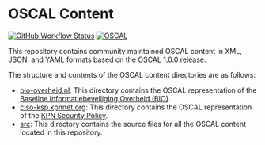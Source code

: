 # OSCAL Content
[![GitHub Workflow Status](https://img.shields.io/github/workflow/status/opencomply/oscal-content/Process%2520Content%2520Artifacts?color=blue&style=for-the-badge)](https://github.com/opencomply/oscal-content/actions)
[![OSCAL](https://img.shields.io/badge/OSCAL-1.0.0-blue?style=for-the-badge)](https://github.com/usnistgov/OSCAL/releases/tag/v1.0.0)

This repository contains community maintained OSCAL content in XML, JSON, and YAML formats based on the [OSCAL 1.0.0 release](https://github.com/usnistgov/OSCAL/releases/tag/v1.0.0).

The structure and contents of the OSCAL content directories are as follows:

- [bio-overheid.nl](bio-overheid.nl): This directory contains the OSCAL representation of the [Baseline Informatiebeveiliging Overheid (BIO)](https://www.bio-overheid.nl/).
- [ciso-ksp.kpnnet.org](ciso-ksp.kpnnet.org): This directory contains the OSCAL representation of the [KPN Security Policy](https://ciso-ksp.kpnnet.org/).
- [src](src): This directory contains the source files for all the OSCAL content located in this repository.

